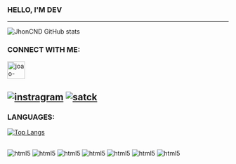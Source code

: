 ### HELLO, I'M DEV
---

![JhonCND GitHub stats](https://github-readme-stats.vercel.app/api?username=JhonCND&show_icons=true&theme=radical)

### CONNECT WITH ME:
<a href="https://www.linkedin.com/in/jo%C3%A3o-victor-almeida-210696191/" target="_black"> 
<img align="center" alt="joao-linkdin" heigth="30" width="40" src="https://cdn.jsdelivr.net/gh/devicons/devicon/icons/linkedin/linkedin-original.svg"
style="max-width:100%;"
<a/>

[![instragram](https://img.shields.io/badge/Instagram-E4405F?style=for-the-badge&logo=instagram&logoColor=white)](https://www.instagram.com/jhonalmeidakkk/)
[![satck](https://aleen42.github.io/badges/src/stackoverflow.svg)](https://stackoverflow.com/users/16039617/jhon-cnd)
---
### LANGUAGES:
[![Top Langs](https://github-readme-stats.vercel.app/api/top-langs/?username=JhonCND&layout=compact)](https://github.com/Jhoncnd/github-readme-stats)

<div style="display: inline_block"><br/>
  <img aling="center" alt="html5"src="https://img.shields.io/badge/Python-3776AB?style=for-the-badge&logo=python&logoColor=white"/>
  <img aling="center" alt="html5"src="https://img.shields.io/badge/HTML5-E34F26?style=for-the-badge&logo=html5&logoColor=white"/>
    <img aling="center" alt="html5"src="https://img.shields.io/badge/CSS-239120?&style=for-the-badge&logo=css3&logoColor=white"/>
    <img aling="center" alt="html5"src="https://img.shields.io/badge/JavaScript-F7DF1E?style=for-the-badge&logo=javascript&logoColor=black"/>
    <img aling="center" alt="html5"src="https://img.shields.io/badge/Django-092E20?style=for-the-badge&logo=django&logoColor=white"/>
    <img aling="center" alt="html5"src="https://img.shields.io/badge/MySQL-00000F?style=for-the-badge&logo=mysql&logoColor=white"/>
    <img aling="center" alt="html5"src="https://img.shields.io/badge/Heroku-430098?style=for-the-badge&logo=heroku&logoColor=white"/>
</div>
